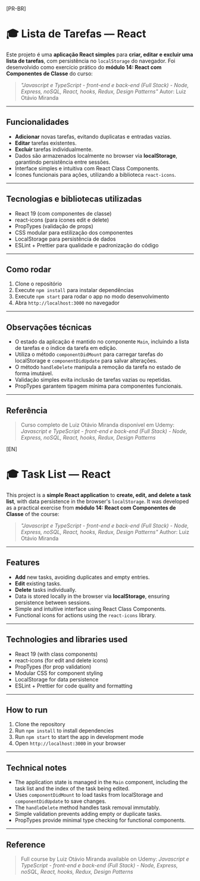 [PR-BR]
# 🎓 Lista de Tarefas — React

Este projeto é uma **aplicação React simples** para **criar, editar e excluir uma lista de tarefas**, com persistência no `localStorage` do navegador. Foi desenvolvido como exercício prático do **módulo 14: React com Componentes de Classe** do curso:

> *"Javascript e TypeScript - front-end e back-end (Full Stack) - Node, Express, noSQL, React, hooks, Redux, Design Patterns"*
> Autor: Luiz Otávio Miranda

---

## Funcionalidades

- **Adicionar** novas tarefas, evitando duplicatas e entradas vazias.
- **Editar** tarefas existentes.
- **Excluir** tarefas individualmente.
- Dados são armazenados localmente no browser via **localStorage**, garantindo persistência entre sessões.
- Interface simples e intuitiva com React Class Components.
- Ícones funcionais para ações, utilizando a biblioteca `react-icons`.

---

## Tecnologias e bibliotecas utilizadas

- React 19 (com componentes de classe)
- react-icons (para ícones edit e delete)
- PropTypes (validação de props)
- CSS modular para estilização dos componentes
- LocalStorage para persistência de dados
- ESLint + Prettier para qualidade e padronização do código

---

## Como rodar

1. Clone o repositório
2. Execute `npm install` para instalar dependências
3. Execute `npm start` para rodar o app no modo desenvolvimento
4. Abra `http://localhost:3000` no navegador

---

## Observações técnicas

- O estado da aplicação é mantido no componente `Main`, incluindo a lista de tarefas e o índice da tarefa em edição.
- Utiliza o método `componentDidMount` para carregar tarefas do localStorage e `componentDidUpdate` para salvar alterações.
- O método `handleDelete` manipula a remoção da tarefa no estado de forma imutável.
- Validação simples evita inclusão de tarefas vazias ou repetidas.
- PropTypes garantem tipagem mínima para componentes funcionais.

---

## Referência

> Curso completo de Luiz Otávio Miranda disponível em Udemy:
> *Javascript e TypeScript - front-end e back-end (Full Stack) - Node, Express, noSQL, React, hooks, Redux, Design Patterns*


[EN]
# 🎓 Task List — React

This project is a **simple React application** to **create, edit, and delete a task list**, with data persistence in the browser's `localStorage`. It was developed as a practical exercise from **módulo 14: React com Componentes de Classe** of the course:

> *"Javascript e TypeScript - front-end e back-end (Full Stack) - Node, Express, noSQL, React, hooks, Redux, Design Patterns"*
> Author: Luiz Otávio Miranda

---

## Features

- **Add** new tasks, avoiding duplicates and empty entries.
- **Edit** existing tasks.
- **Delete** tasks individually.
- Data is stored locally in the browser via **localStorage**, ensuring persistence between sessions.
- Simple and intuitive interface using React Class Components.
- Functional icons for actions using the `react-icons` library.

---

## Technologies and libraries used

- React 19 (with class components)
- react-icons (for edit and delete icons)
- PropTypes (for prop validation)
- Modular CSS for component styling
- LocalStorage for data persistence
- ESLint + Prettier for code quality and formatting

---

## How to run

1. Clone the repository
2. Run `npm install` to install dependencies
3. Run `npm start` to start the app in development mode
4. Open `http://localhost:3000` in your browser

---

## Technical notes

- The application state is managed in the `Main` component, including the task list and the index of the task being edited.
- Uses `componentDidMount` to load tasks from localStorage and `componentDidUpdate` to save changes.
- The `handleDelete` method handles task removal immutably.
- Simple validation prevents adding empty or duplicate tasks.
- PropTypes provide minimal type checking for functional components.

---

## Reference

> Full course by Luiz Otávio Miranda available on Udemy:
> *Javascript e TypeScript - front-end e back-end (Full Stack) - Node, Express, noSQL, React, hooks, Redux, Design Patterns*
